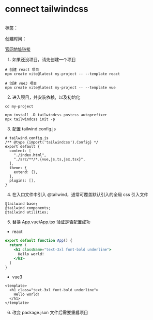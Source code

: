 # connect tailwindcss

<div style="color: red;padding: 16px 0; font-weight: 600;color: rgb(82 82 82); display: flex;gap: 10px;">
    <span>标签：</span>
    <Badge type="tip" text="前端" />
    <Badge type="tip" text="html" />
    <Badge type="tip" text="原子化" />
</div>

<div style="color: red; font-weight: 600;color: rgb(82 82 82);">
    <span>创建时间：</span>
    <Badge type="tip" text="2024-07-03" />
</div>

[官网地址链接](https://tailwindcss.com/docs/guides/vite#react)

1. 如果还没项目，请先创建一个项目

```shell
# 创建 react 项目
npm create vite@latest my-project -- --template react

# 创建 vue3 项目
npm create vite@latest my-project -- --template vue

```

2. 进入项目，并安装依赖，以及初始化

```shell
cd my-project

npm install -D tailwindcss postcss autoprefixer
npx tailwindcss init -p

```

3. 配置 tailwind.config.js 

```shell
# tailwind.config.js
/** @type {import('tailwindcss').Config} */
export default {
  content: [
    "./index.html",
    "./src/**/*.{vue,js,ts,jsx,tsx}",
  ],
  theme: {
    extend: {},
  },
  plugins: [],
}

```

4. 在入口文件中引入 @tailwind，通常可覆盖默认引入的全局 css 引入文件

```shell
@tailwind base;
@tailwind components;
@tailwind utilities;

```

5. 替换 App.vue/App.tsx 验证是否配置成功

- react
```jsx
export default function App() {
  return (
    <h1 className="text-3xl font-bold underline">
      Hello world!
    </h1>
  )
}
```

- vue3
```vue
<template>
  <h1 class="text-3xl font-bold underline">
    Hello world!
  </h1>
</template>
```

6. 改变 package.json 文件后需要重启项目